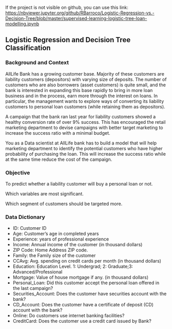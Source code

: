 If the project is not visible on github, you can use this link:</br>
https://nbviewer.jupyter.org/github/RBarroco/Logistic-Regression-vs.-Decision-Tree/blob/master/supervised-learning-logistic-tree-loan-modelling.ipynb

## Logistic Regression and Decision Tree Classification

### Background and Context

AllLife Bank has a growing customer base. Majority of these customers are liability customers (depositors) with varying size of deposits. The number of customers who are also borrowers (asset customers) is quite small, and the bank is interested in expanding this base rapidly to bring in more loan business and in the process, earn more through the interest on loans. In particular, the management wants to explore ways of converting its liability customers to personal loan customers (while retaining them as depositors).

A campaign that the bank ran last year for liability customers showed a healthy conversion rate of over 9% success. This has encouraged the retail marketing department to devise campaigns with better target marketing to increase the success ratio with a minimal budget.

You as a Data scientist at AllLife bank has to build a model that will help marketing department to identify the potential customers who have higher probability of purchasing the loan. This will increase the success ratio while at the same time reduce the cost of the campaign.

### Objective
To predict whether a liability customer will buy a personal loan or not.

Which variables are most significant.

Which segment of customers should be targeted more.

### Data Dictionary
* ID: Customer ID
* Age: Customer’s age in completed years
* Experience: years of professional experience
* Income: Annual income of the customer (in thousand dollars)
* ZIP Code: Home Address ZIP code.
* Family: the Family size of the customer
* CCAvg: Avg. spending on credit cards per month (in thousand dollars)
* Education: Education Level. 1: Undergrad; 2: Graduate;3: Advanced/Professional
* Mortgage: Value of house mortgage if any. (in thousand dollars)
* Personal_Loan: Did this customer accept the personal loan offered in the last campaign?
* Securities_Account: Does the customer have securities account with the bank?
* CD_Account: Does the customer have a certificate of deposit (CD) account with the bank?
* Online: Do customers use internet banking facilities?
* CreditCard: Does the customer use a credit card issued by Bank?
